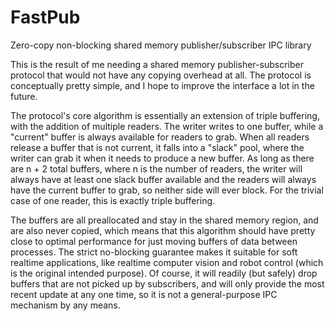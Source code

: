 FastPub
=======

Zero-copy non-blocking shared memory publisher/subscriber IPC library

This is the result of me needing a shared memory publisher-subscriber protocol that would not have any copying overhead at all. The protocol is conceptually pretty simple, and I hope to improve the interface a lot in the future.

The protocol's core algorithm is essentially an extension of triple buffering, with the addition of multiple readers. The writer writes to one buffer, while a "current" buffer is always available for readers to grab. When all readers release a buffer that is not current, it falls into a "slack" pool, where the writer can grab it when it needs to produce a new buffer. As long as there are n + 2 total buffers, where n is the number of readers, the writer will always have at least one slack buffer available and the readers will always have the current buffer to grab, so neither side will ever block. For the trivial case of one reader, this is exactly triple buffering.

The buffers are all preallocated and stay in the shared memory region, and are also never copied, which means that this algorithm should have pretty close to optimal performance for just moving buffers of data between processes. The strict no-blocking guarantee makes it suitable for soft realtime applications, like realtime computer vision and robot control (which is the original intended purpose). Of course, it will readily (but safely) drop buffers that are not picked up by subscribers, and will only provide the most recent update at any one time, so it is not a general-purpose IPC mechanism by any means.
